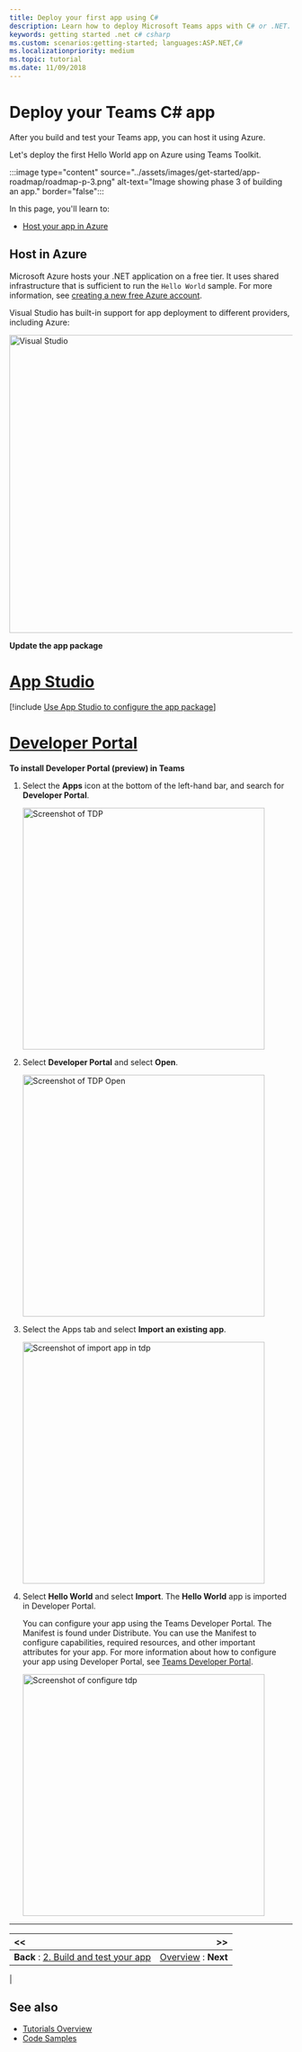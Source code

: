 ```yaml
---
title: Deploy your first app using C#
description: Learn how to deploy Microsoft Teams apps with C# or .NET.
keywords: getting started .net c# csharp
ms.custom: scenarios:getting-started; languages:ASP.NET,C#
ms.localizationpriority: medium
ms.topic: tutorial
ms.date: 11/09/2018
---
```

# Deploy your Teams C# app

After you build and test your Teams app, you can host it using Azure.

Let's deploy the first Hello World app on Azure using Teams Toolkit.

:::image type="content" source="../assets/images/get-started/app-roadmap/roadmap-p-3.png" alt-text="Image showing phase 3 of building an app." border="false":::

In this page, you'll learn to:
- [Host your app in Azure](#host-in-azure)

## Host in Azure

Microsoft Azure hosts your .NET application on a free tier. It uses shared infrastructure that is sufficient to run the `Hello World` sample. For more information, see [creating a new free Azure account](https://azure.microsoft.com/free/).

Visual Studio has built-in support for app deployment to different providers, including Azure:

<img width="530px" alt="Visual Studio" src="~/assets/images/get-started/publishtoazure1.png"/>

**Update the app package**

# [App Studio](#tab/AS)

[!include [Use App Studio to configure the app package](~/includes/get-started/get-started-use-app-studio.md)]

# [Developer Portal](#tab/DP)

**To install Developer Portal (preview) in Teams**


1. Select the **Apps** icon at the bottom of the left-hand bar, and search for **Developer Portal**.

    <img width="430px" alt="Screenshot of TDP" src="~/assets/images/Screen1.png"/>

1. Select **Developer Portal** and select **Open**.

    <img width="430px" alt="Screenshot of TDP Open" src="~/assets/images/screen2.png"/>

1. Select the Apps tab and select **Import an existing app**.

    <img width="430px" alt="Screenshot of import app in tdp" src="~/assets/images/screen3.png"/>

1. Select **Hello World** and select **Import**. The **Hello World** app is imported in Developer Portal. 

    You can configure your app using the Teams Developer Portal. The Manifest is found under Distribute. You can use the Manifest to configure capabilities, required resources, and other important attributes for your app. For more information about how to configure your app using Developer Portal, see [Teams Developer Portal](../concepts/build-and-test/teams-developer-portal.md).

    <img width="430px" alt="Screenshot of configure tdp" src="~/assets/images/Screen4.png"/>
---

|  <<  |  >>  |
|:--- | ---:|
|**Back** : [2. Build and test your app](build-and-test-csharp-app.md) | [Overview](code-samples.md) : **Next** |
|

## See also

* [Tutorials Overview](code-samples.md)
* [Code Samples](https://github.com/OfficeDev/Microsoft-Teams-Samples)